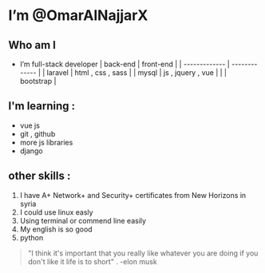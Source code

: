 # I’m @OmarAlNajjarX

## Who am I
- I’m full-stack developer 
	| back-end  		| front-end				  |
	| ------------- | -------------			|
	| laravel				| html , css , sass |
	| mysql  				| js , jquery , vue |
	|   				 		| bootstrap					|

## I'm learning :
- 	vue js 
- 	git , github
- 	more js libraries
- 	django

## other skills :
1. I have A+ Network+ and Security+ certificates from New Horizons in syria 
2. I could use linux easly 
3. Using terminal or commend line easily 
4. My english is so good
5. python

> "I think it's important that you really like whatever you are doing if you don't like it life is to short" . -elon musk
